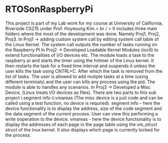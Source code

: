 # RTOSonRaspberryPi
This project is part of my Lab work for my course at University of California, Riverside CS215 under Prof. Hoyesung Kim.< br / >
It includes three main folders where the most of the development was done. Namely Proj1, Proj2, Proj3.
In Proj1 -> adding custom system call by editing system call table of the Linux Kernel. The system call outputs the number of tasks running on the Raspberry PI 
In Proj2 -> Developed Loadable Kernel Modules (ioctl) to extend functionalities of I/O devices etc. The module loads a task to the raspberry pi and starts the timer using the hrtimer of the Linux kernel. It then restarts the task  for a fixed time interval and suspends it unless the user kills the task using CNTRL+C. After which the task is removed from the list of tasks. The user is allowed to add mutiple tasks at a time (using different terminals) and the user can kills any process using the pid. The module is able to handles any scenarios.
In Proj3 -> Developed a Misc Device, (Linux treats I/O devices as files). There are two parts to this sub project i.segment info ii.vmareas (The misc device is a just code and can be called using a test function, no device is required).
segment info - here the device functionality is to display the address, size of the code segment and the data segment of the current process. User can view this performing a write ooperation to the device.
vmareas - here the device functionality is to display the addresses of each page in the page table using the vm_struct struct of the lnux kernel. It also displays which page is currently locked for the process.
